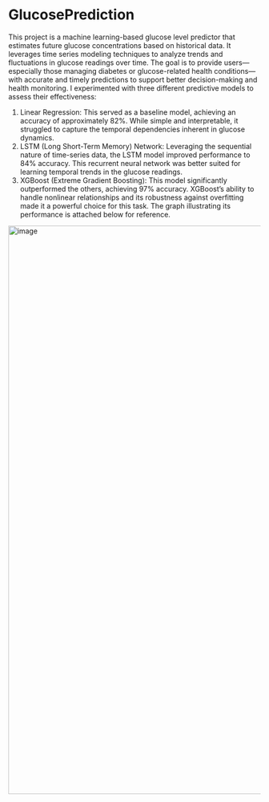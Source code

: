 # GlucosePrediction

This project is a machine learning-based glucose level predictor that estimates future glucose concentrations based on historical data. It leverages time series modeling techniques to analyze trends and fluctuations in glucose readings over time. The goal is to provide users—especially those managing diabetes or glucose-related health conditions—with accurate and timely predictions to support better decision-making and health monitoring. I experimented with three different predictive models to assess their effectiveness:
1) Linear Regression: This served as a baseline model, achieving an accuracy of approximately 82%. While simple and interpretable, it struggled to capture the temporal dependencies inherent in glucose dynamics.
2) LSTM (Long Short-Term Memory) Network: Leveraging the sequential nature of time-series data, the LSTM model improved performance to 84% accuracy. This recurrent neural network was better suited for learning temporal trends in the glucose readings.
3) XGBoost (Extreme Gradient Boosting): This model significantly outperformed the others, achieving 97% accuracy. XGBoost’s ability to handle nonlinear relationships and its robustness against overfitting made it a powerful choice for this task. The graph illustrating its performance is attached below for reference.

<img width="1134" alt="image" src="https://github.com/user-attachments/assets/f594e954-b822-4b45-ba08-8bb0733119ab" />
